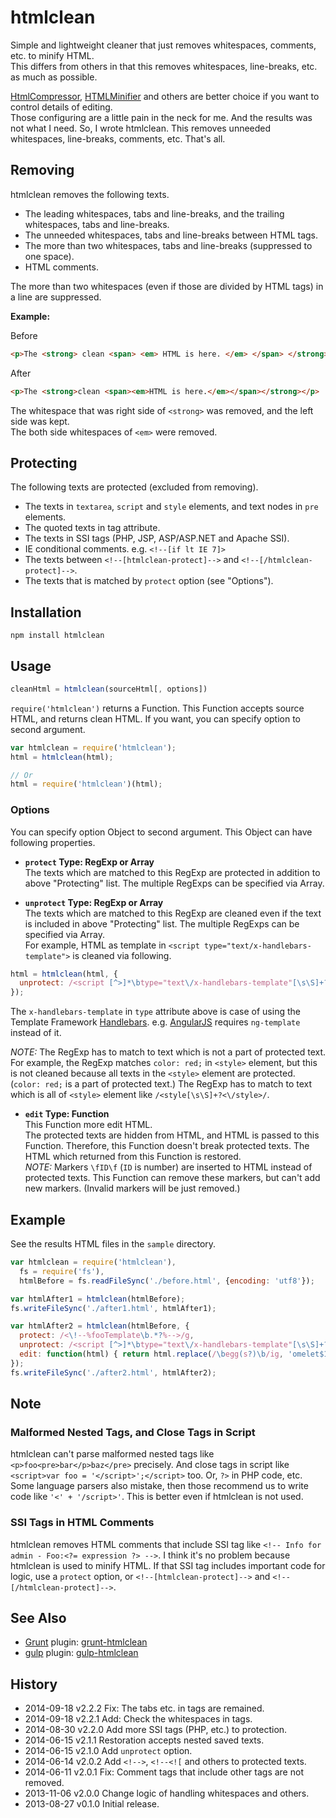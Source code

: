 # htmlclean

Simple and lightweight cleaner that just removes whitespaces, comments, etc. to minify HTML.  
This differs from others in that this removes whitespaces, line-breaks, etc. as much as possible.

[HtmlCompressor](http://code.google.com/p/htmlcompressor/), [HTMLMinifier](https://github.com/kangax/html-minifier) and others are better choice if you want to control details of editing.  
Those configuring are a little pain in the neck for me. And the results was not what I need. So, I wrote htmlclean. This removes unneeded whitespaces, line-breaks, comments, etc. That's all.

## Removing
htmlclean removes the following texts.

+ The leading whitespaces, tabs and line-breaks, and the trailing whitespaces, tabs and line-breaks.
+ The unneeded whitespaces, tabs and line-breaks between HTML tags.
+ The more than two whitespaces, tabs and line-breaks (suppressed to one space).
+ HTML comments.

The more than two whitespaces (even if those are divided by HTML tags) in a line are suppressed.

**Example:**

Before

```html
<p>The <strong> clean <span> <em> HTML is here. </em> </span> </strong> </p>
```

After

```html
<p>The <strong>clean <span><em>HTML is here.</em></span></strong></p>
```

The whitespace that was right side of `<strong>` was removed, and the left side was kept.  
The both side whitespaces of `<em>` were removed.

## Protecting
The following texts are protected (excluded from removing).

+ The texts in `textarea`, `script` and `style` elements, and text nodes in `pre` elements.
+ The quoted texts in tag attribute.
+ The texts in SSI tags (PHP, JSP, ASP/ASP.NET and Apache SSI).
+ IE conditional comments. e.g. `<!--[if lt IE 7]>`
+ The texts between `<!--[htmlclean-protect]-->` and `<!--[/htmlclean-protect]-->`.
+ The texts that is matched by `protect` option (see "Options").

## Installation

```
npm install htmlclean
```

## Usage

```js
cleanHtml = htmlclean(sourceHtml[, options])
```

`require('htmlclean')` returns a Function. This Function accepts source HTML, and returns clean HTML. If you want, you can specify option to second argument.

```js
var htmlclean = require('htmlclean');
html = htmlclean(html);

// Or
html = require('htmlclean')(html);
```

### Options
You can specify option Object to second argument. This Object can have following properties.

+ <strong>`protect` Type: RegExp or Array</strong>  
The texts which are matched to this RegExp are protected in addition to above "Protecting" list. The multiple RegExps can be specified via Array.

+ <strong>`unprotect` Type: RegExp or Array</strong>  
The texts which are matched to this RegExp are cleaned even if the text is included in above "Protecting" list. The multiple RegExps can be specified via Array.  
For example, HTML as template in `<script type="text/x-handlebars-template">` is cleaned via following.

```js
html = htmlclean(html, {
  unprotect: /<script [^>]*\btype="text\/x-handlebars-template"[\s\S]+?<\/script>/ig
});
```

The `x-handlebars-template` in `type` attribute above is case of using the Template Framework [Handlebars](http://handlebarsjs.com/). e.g. [AngularJS](https://angularjs.org/) requires `ng-template` instead of it.

*NOTE:* The RegExp has to match to text which is not a part of protected text. For example, the RegExp matches `color: red;` in `<style>` element, but this is not cleaned because all texts in the `<style>` element are protected. (`color: red;` is a part of protected text.) The RegExp has to match to text which is all of `<style>` element like `/<style[\s\S]+?<\/style>/`.

+ <strong>`edit` Type: Function</strong>  
This Function more edit HTML.  
The protected texts are hidden from HTML, and HTML is passed to this Function. Therefore, this Function doesn't break protected texts. The HTML which returned from this Function is restored.  
*NOTE:* Markers `\fID\f` (`ID` is number) are inserted to HTML instead of protected texts. This Function can remove these markers, but can't add new markers. (Invalid markers will be just removed.)

## Example

See the results HTML files in the `sample` directory.

```js
var htmlclean = require('htmlclean'),
  fs = require('fs'),
  htmlBefore = fs.readFileSync('./before.html', {encoding: 'utf8'});

var htmlAfter1 = htmlclean(htmlBefore);
fs.writeFileSync('./after1.html', htmlAfter1);

var htmlAfter2 = htmlclean(htmlBefore, {
  protect: /<\!--%fooTemplate\b.*?%-->/g,
  unprotect: /<script [^>]*\btype="text\/x-handlebars-template"[\s\S]+?<\/script>/ig,
  edit: function(html) { return html.replace(/\begg(s?)\b/ig, 'omelet$1'); }
});
fs.writeFileSync('./after2.html', htmlAfter2);
```

## Note

### Malformed Nested Tags, and Close Tags in Script

htmlclean can't parse malformed nested tags like `<p>foo<pre>bar</p>baz</pre>` precisely. And close tags in script like `<script>var foo = '</script>';</script>` too. Or, `?>` in PHP code, etc.  
Some language parsers also mistake, then those recommend us to write code like `'<' + '/script>'`. This is better even if htmlclean is not used.

### SSI Tags in HTML Comments

htmlclean removes HTML comments that include SSI tag like `<!-- Info for admin - Foo:<?= expression ?> -->`. I think it's no problem because htmlclean is used to minify HTML. If that SSI tag includes important code for logic, use a `protect` option, or `<!--[htmlclean-protect]-->` and `<!--[/htmlclean-protect]-->`.

## See Also

* [Grunt](http://gruntjs.com/) plugin: [grunt-htmlclean](https://github.com/anseki/grunt-htmlclean)
* [gulp](http://gulpjs.com/) plugin: [gulp-htmlclean](https://github.com/anseki/gulp-htmlclean)

## History
 * 2014-09-18			v2.2.2			Fix: The tabs etc. in tags are remained.
 * 2014-09-18			v2.2.1			Add: Check the whitespaces in tags.
 * 2014-08-30			v2.2.0			Add more SSI tags (PHP, etc.) to protection.
 * 2014-06-15			v2.1.1			Restoration accepts nested saved texts.
 * 2014-06-15			v2.1.0			Add `unprotect` option.
 * 2014-06-14			v2.0.2			Add `<!-->`, `<!--<![` and others to protected texts.
 * 2014-06-11			v2.0.1			Fix: Comment tags that include other tags are not removed.
 * 2013-11-06			v2.0.0			Change logic of handling whitespaces and others.
 * 2013-08-27			v0.1.0			Initial release.
